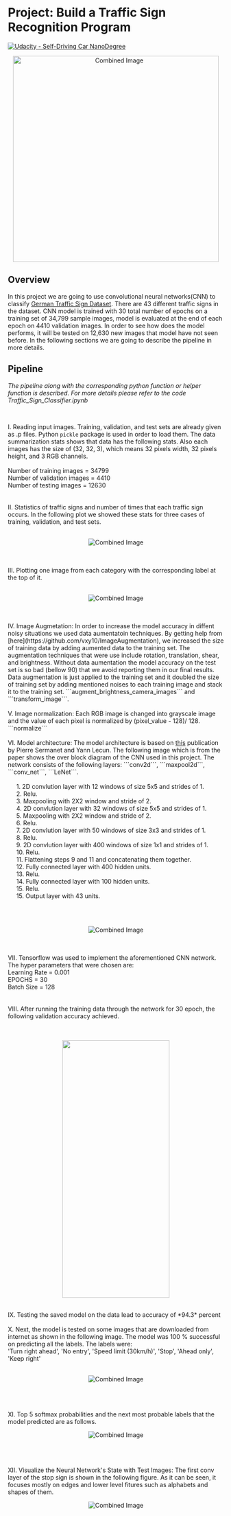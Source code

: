 # **Project: Build a Traffic Sign Recognition Program** 
[![Udacity - Self-Driving Car NanoDegree](https://s3.amazonaws.com/udacity-sdc/github/shield-carnd.svg)](http://www.udacity.com/drive)

<p align="center"><img src="examples/title.png" width="480" alt="Combined Image"></p>

Overview
---
In this project we are going to use convolutional neural networks(CNN) to classify [German Traffic Sign Dataset](http://benchmark.ini.rub.de/?section=gtsrb&subsection=dataset). There are 43 different traffic signs in the dataset. CNN model is trained with 30 total number of epochs on a training set of 34,799 sample images, model is evaluated at the end of each epoch on 4410 validation images. In order to see how does the model performs, it will be tested on 12,630 new images that model have not seen before. In the following sections we are going to describe the pipeline in more details.


Pipeline
---
*The pipeline along with the corresponding python function or helper function is described. For more details please refer to the code Traffic_Sign_Classifier.ipynb*


<br>

I. Reading input images. Training, validation, and test sets are already given as .p files. Python ```pickle``` package is used in order to load them. The data summarization stats shows that data has the following stats. Also each images has the size of (32, 32, 3), which means 32 pixels width, 32 pixels height, and 3 RGB channels.
</br>
<br>
Number of training images = 34799
</br>
Number of validation images = 4410
<br>
Number of testing images = 12630
</br>
<br></br>
II. Statistics of traffic signs and number of times that each traffic sign occurs. In the following plot we showed these stats for three cases of training, validation, and test sets.
<br></br>
<p align="center"><img src="examples/visualize_data.png" alt="Combined Image"></p>
<br></br>
III. Plotting one image from each category with the corresponding label at the top of it.
<br></br>
<p align="center"><img src="examples/title.png" alt="Combined Image"></p>
<br></br>
IV. Image Augmetation: In order to increase the model accuracy in diffent noisy situations we used data aumentatoin techniques. By getting help from [here](https://github.com/vxy10/ImageAugmentation), we increased the size of training data by adding aumented data to the training set. The augmentation techniques that were use include rotation, translation, shear, and brightness. Without data aumentation the model accuracy on the test set is so bad (bellow 90) that we avoid reporting them in our final results. Data augmentation is just applied to the training set and it doubled the size of training set by adding mentioned noises to each training image and stack it to the training set. ```augment_brightness_camera_images``` and ```transform_image```.
<br></br>
V. Image normalization: Each RGB image is changed into grayscale image and the value of each pixel is normalized by (pixel_value - 128)/ 128. ```normalize```
<br></br>
VI. Model architecture: The model architecture is based on <a href="http://yann.lecun.com/exdb/publis/pdf/sermanet-ijcnn-11.pdf">this</a> publication by Pierre Sermanet and Yann Lecun. The following image which is from the paper shows the over block diagram of the CNN used in this project. The network consists of the following layers: ```conv2d```, ```maxpool2d```, ```conv_net```, ```LeNet```.
<br>
</br>
&nbsp;&nbsp;&nbsp;&nbsp;&nbsp;1. 2D convlution layer with 12 windows of size 5x5 and strides of 1. 
<br>
&nbsp;&nbsp;&nbsp;&nbsp;&nbsp;2. Relu.
</br>
&nbsp;&nbsp;&nbsp;&nbsp;&nbsp;3. Maxpooling with 2X2 window and stride of 2.
<br>
&nbsp;&nbsp;&nbsp;&nbsp;&nbsp;4. 2D convlution layer with 32 windows of size 5x5 and strides of 1. 
</br>
&nbsp;&nbsp;&nbsp;&nbsp;&nbsp;5. Maxpooling with 2X2 window and stride of 2.
<br>
&nbsp;&nbsp;&nbsp;&nbsp;&nbsp;6. Relu.
</br>
&nbsp;&nbsp;&nbsp;&nbsp;&nbsp;7. 2D convlution layer with 50 windows of size 3x3 and strides of 1. 
<br>
&nbsp;&nbsp;&nbsp;&nbsp;&nbsp;8. Relu.
</br>
&nbsp;&nbsp;&nbsp;&nbsp;&nbsp;9. 2D convlution layer with 400 windows of size 1x1 and strides of 1.
<br>
&nbsp;&nbsp;&nbsp;&nbsp;&nbsp;10. Relu.
</br>
&nbsp;&nbsp;&nbsp;&nbsp;&nbsp;11. Flattening steps 9 and 11 and concatenating them together.
<br>
&nbsp;&nbsp;&nbsp;&nbsp;&nbsp;12. Fully connected layer with 400 hidden units.
</br>
&nbsp;&nbsp;&nbsp;&nbsp;&nbsp;13. Relu.
<br>
&nbsp;&nbsp;&nbsp;&nbsp;&nbsp;14. Fully connected layer with 100 hidden units.
</br>
&nbsp;&nbsp;&nbsp;&nbsp;&nbsp;15. Relu.
<br>
&nbsp;&nbsp;&nbsp;&nbsp;&nbsp;15. Output layer with 43 units.
</br>

<br></br>
<p align="center"><img src="examples/CNN.png" alt="Combined Image" ></p>
<br></br>
VII. Tensorflow was used to implement the aforementioned CNN network. The hyper parameters that were chosen are:
<br>
Learning Rate = 0.001
</br>
EPOCHS = 30
<br>
Batch Size = 128
</br>
<br></br>
VIII. After running the training data through the network for 30 epoch, the following validation accuracy achieved.
<br></br>
<br>
<p align="center"><img src="examples/Valid_accuracy.png" width = "250" height="600" align="middle"></p>
</br>
IX. Testing the saved model on the data lead to accuracy of *94.3* percent
<br></br>
X. Next, the model is tested on some images that are downloaded from internet as shown in the following image. The model was 100 % successful on predicting all the labels. The labels were:
<br>
'Turn right ahead', 'No entry', 'Speed limit (30km/h)', 'Stop', 'Ahead only', 'Keep right'
</br>
<br>
<p align="center"><img src="examples/othersigns.png" alt="Combined Image" >	</p>
</br>
<br></br>
XI. Top 5 softmax probabilities and the next most probable labels that the model predicted are as follows.
<br>
<p align="center"><img src="examples/Labels.png" alt="Combined Image" >	</p>
</br>
<br></br>
XII. Visualize the Neural Network's State with Test Images: The first conv layer of the stop sign is shown in the following figure. As it can be seen, it focuses mostly on edges and lower level fitures such as alphabets and shapes of them.
<br>
<p align="center"><img src="examples/ConvLayer_StopSign.png" alt="Combined Image" >	</p>
</br>
<br></br>
